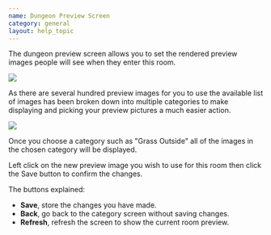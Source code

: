 ```yaml
---
name: Dungeon Preview Screen
category: general
layout: help_topic
---
```

The dungeon preview screen allows you to set the rendered preview images people will see when they enter this room.

![](https://lohcdn.com/images/dungeonpreview1.jpg)

As there are several hundred preview images for you to use the available list of images has been broken down into multiple categories to make displaying and picking your preview pictures a much easier action.

![](https://lohcdn.com/images/dungeonpreview2.jpg)

Once you choose a category such as "Grass Outside" all of the images in the chosen category will be displayed.

Left click on the new preview image you wish to use for this room then click the Save button to confirm the changes.

The buttons explained:

*   **Save**, store the changes you have made.
*   **Back**, go back to the category screen without saving changes.
*   **Refresh**, refresh the screen to show the current room preview.